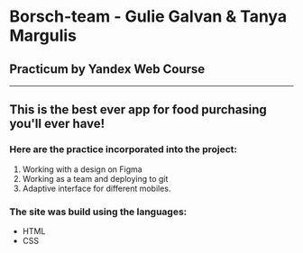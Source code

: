 # Borsch-team - Gulie Galvan & Tanya Margulis
## Practicum by Yandex Web Course
------
This is the best ever app for food purchasing you'll ever have!
------
### Here are the practice incorporated into the project:
1. Working with a design on Figma
2. Working as a team and deploying to git
3. Adaptive interface for different mobiles.

### The site was build using the languages:
- HTML
- CSS
